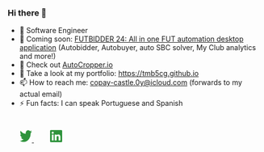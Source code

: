### Hi there 👋

- 🔭 Software Engineer
- 👀 Coming soon: [FUTBIDDER 24: All in one FUT automation desktop application](https://www.futbidder.io/?utm_source=github&utm_medium=github) (Autobidder, Autobuyer, auto SBC solver, My Club analytics and more!)
- 🚀 Check out [AutoCropper.io](https://www.autocropper.io/?utm_source=github&utm_medium=github)
- 🌱 Take a look at my portfolio: https://tmb5cg.github.io
- 📫 How to reach me: copay-castle.0y@icloud.com (forwards to my actual email)
- ⚡ Fun facts: I can speak Portuguese and Spanish


<!--

https://github.com/Ileriayo/markdown-badges

Here are some ideas to get you started:

- 🔭 I’m currently working on ...
- 🌱 I’m currently learning ... 
- 👯 I’m looking to collaborate on ...
- 🤔 I’m looking for help with ...
- 💬 Ask me about ... Excel automation OR building Python botting!
- 📫 How to reach me: ...
- 😄 Pronouns: ...
- ⚡ Fun fact: ...
--> 

<div style="padding: 25px 0;">
    <a href="https://twitter.com/BendixTucker" style="padding: 24px;">
    <img src="https://github.com/tmb5cg/tmb5cg/blob/main/assets/twitter-green.png" alt="Follow me on twitter"  width="24" height="24">
    </a>
     <a href="https://www.linkedin.com/in/tucker-bendix/" style="padding: 8px; width: 24px; height: 24px;">
        <img src="https://github.com/tmb5cg/tmb5cg/blob/main/assets/linkedin-green.png" alt="Connect on Linkedin" width="24" height="24">
    </a>
</div>
